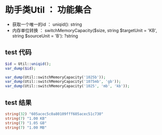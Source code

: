 # 助手类Util ： 功能集合
- 获取一个唯一的id ： uniqid(): string
- 内存单位转换 ： switchMemoryCapacity($size, string $targetUnit = 'KB', string $sourceUnit = 'B'): ?string


## test 代码

```php
$id = Util::uniqid();
var_dump($id);

var_dump(Util::switchMemoryCapacity('1025b'));
var_dump(Util::switchMemoryCapacity('1075mb', 'gb'));
var_dump(Util::switchMemoryCapacity('1025', 'mb', 'kb'));
```

## test 结果

```php
string(32) "605acec5c0a80109fff605acec51c730"
string(7) "1.00 KB"
string(7) "1.05 GB"
string(7) "1.00 MB"
```
